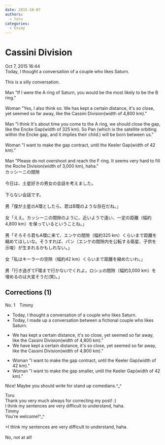 ```yaml
---
date: 2015-10-07
authors:
  - toru
categories:
  - Essay
---
```


<h1 id="subject_show">Cassini Division</h1>
<div class="date">Oct 7, 2015 16:44</div>
<div id="post"><div id="body_show_ori">
Today, I thought a conversation of a couple who likes Saturn.<br/><br/>This is a silly conversation.<br/><br/>Man "If I were the A ring of Saturn, you would be the most likely to be the B ring."<br/><br/>Woman "Yes, I also think so. We has kept a certain distance, it's so close, yet seemed so far away, like the Cassini Division(width of 4,800 km)."<br/><br/>Man "I think It's about time you come to the A ring, we should close the gap, like the Encke Gap(width of 325 km). So Pan (which is the satellite orbiting within the Encke gap, and it implies their child.) will be born between us."<br/><br/>Woman "I want to make the gap contract, until the Keeler Gap(width of 42 km)."<br/><br/>Man "Please do not overshoot and reach the F ring. It seems very hard to fill the Roche Division(width of 3,000 km), haha."
</div></div>

<!-- more -->

<div id="post_ja"><div id="body_show_mo">
カッシーニの間隙<br/><br/>今日は、土星好きの男女の会話を考えました。<br/><br/>下らない会話です。<br/><br/>男「僕が土星のA環としたら、君はB環のような存在だね。」<br/><br/>女「ええ。カッシーニの間隙のように、近いようで遠い、一定の距離（幅約4,800 km）を保っているということね。」<br/><br/>男「そろそろ君もA環に来て、エンケの間隙（幅約325 km）くらいまで距離を縮めてほしいな。そうすれば、パン（エンケの間隙内を公転する衛星、子供を示唆）が生まれるかもしれない。」<br/><br/>女「私はキーラーの空隙（幅約42 km）くらいまで距離を縮めたいわ。」<br/><br/>男「行き過ぎてF環まで行かないでくれよ。ロシュの間隙（幅約3,000 km）を埋めるのは大変そうだ(笑)。」
</div></div>

## Corrections (1)
<div id="block"><div class="first_name"> No. 1　<span class="just_name">Timmy</span></div><div id="block2">
<ul class="correction_field">
<li class="incorrect">Today, I thought a conversation of a couple who likes Saturn.</li>
<li class="corrected correct">
Today, I <span class="f_blue">made up </span>a conversation <span class="f_blue">between </span>a <span class="f_blue">fictional</span> couple who likes Saturn.
</li>
</ul>
<ul class="correction_field">
<li class="incorrect">We has kept a certain distance, it's so close, yet seemed so far away, like the Cassini Division(width of 4,800 km)."</li>
<li class="corrected correct">
We ha<span class="f_blue">ve</span> kept a certain distance, it's so close, yet seemed so far away, like the Cassini Division(width of 4,800 km)."
</li>
</ul>
<ul class="correction_field">
<li class="incorrect">Woman "I want to make the gap contract, until the Keeler Gap(width of 42 km)."</li>
<li class="corrected correct">
Woman "I want to make the gap <span class="f_blue">smaller</span>, until the Keeler Gap(width of 42 km)."
</li>
</ul>
<p class="comment_small">
 Nice! Maybe you should write for stand up comedians.^_^
</p>

</div><div class="name"><span class="just_name">Toru</span><br>
Thank you very much always for correcting my post! :)<br/>I think my sentences are very difficult to understand, haha.
</div>
<div class="name"><span class="just_name">Timmy</span><br>
You're welcome!^_^<br/><br/>&gt;I think my sentences are very difficult to understand, haha.<br/><br/>No, not at all!
</div>
</div>
